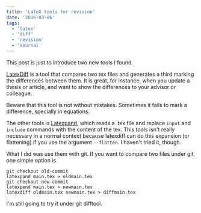 ```yaml
---
title: 'LaTeX tools for revision'
date: '2016-03-06'
tags:
  - 'latex'
  - 'diff'
  - 'revision'
  - 'xournal'
---
```


This post is just to introduce two new tools I found.

[LatexDiff](https://github.com/ftilmann/latexdiff) is a tool that compares two
tex files and generates a third marking the differences between them.
It is great, for instance, when you update a thesis or article, and want to show
the differences to your advisor or colleague.

Beware that this tool is not without mistakes. Sometimes it fails to mark a
difference, specially in equations.

The other tools is [Latexpand](https://gitlab.com/latexpand/latexpand), which
reads a .tex file and replace `input` and `include` commands with the content of
the tex.
This tools isn't really necessary in a normal context because latexdiff can do
this expansion (or flattening) if you use the argument `--flatten`. I haven't
tried it, though.

What I did was use them with git. If you want to compare two files under git,
one simple option is

```
git checkout old-commit
latexpand main.tex > oldmain.tex
git checkout new-commit
latexpend main.tex > newmain.tex
latexdiff oldmain.tex newmain.tex > diffmain.tex
```

I'm still going to try it under git difftool.
